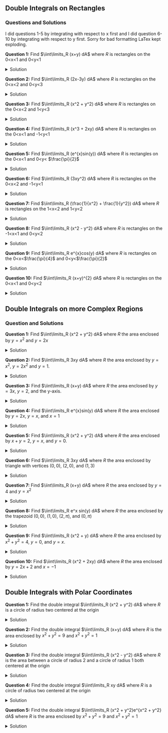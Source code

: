 ## Double Integrals on Rectangles

### Questions and Solutions

I did questions 1-5 by integrating with respect to x first and I did question 6-10 by integrating with respect to y first. Sorry for bad formatting LaTex kept exploding.


**Question 1:** Find $\iint\limits_R (x+y) dA$ where $R$ is rectangles on the 0<x<1 and 0<y<1
<details>
  <summary>Solution</summary>
  <img src="https://github.com/sackn/diffeq/blob/main/Images/doubleIntegral/image1.png" alt="Question 1">
</details>

**Question 2:** Find $\iint\limits_R (2x-3y) dA$ where $R$ is rectangles on the 0<x<2 and 0<y<3
<details>
  <summary>Solution</summary>
  <img src="https://github.com/sackn/diffeq/blob/main/Images/doubleIntegral/image4.png" alt="Question 2">
</details>

**Question 3:** Find $\iint\limits_R (x^2 + y^2) dA$ where $R$ is rectangles on the 0<x<2 and 1<y<3
<details>
  <summary>Solution</summary>
  <img src="https://github.com/sackn/diffeq/blob/main/Images/doubleIntegral/image5.png" alt="Question 3">
</details>

**Question 4:** Find $\iint\limits_R (x^3 + 2xy) dA$ where $R$ is rectangles on the 0<x<1 and -1<y<1
<details>
  <summary>Solution</summary>
  <img src="https://github.com/sackn/diffeq/blob/main/Images/doubleIntegral/image6.png" alt="Question 4">
</details>

**Question 5:** Find $\iint\limits_R (e^{x}sin(y)) dA$ where $R$ is rectangles on the 0<x<1 and 0<y< $\frac{\pi}{2}$
<details>
  <summary>Solution</summary>
  <img src="https://github.com/sackn/diffeq/blob/main/Images/doubleIntegral/image9.png" alt="Question 5">
</details>

**Question 6:** Find $\iint\limits_R (3xy^2) dA$ where $R$ is rectangles on the 0<x<2 and -1<y<1
<details>
  <summary>Solution</summary>
  <img src="https://github.com/sackn/diffeq/blob/main/Images/doubleIntegral/image7.png" alt="Question 6">
</details>

**Question 7:** Find $\iint\limits_R (\frac{1}{x^2} + \frac{1}{y^2}) dA$ where $R$ is rectangles on the 1<x<2 and 1<y<2
<details>
  <summary>Solution</summary>
  <img src="https://github.com/sackn/diffeq/blob/main/Images/doubleIntegral/image8.png" alt="Question 7">
</details>

**Question 8:** Find $\iint\limits_R (x^2 - y^2) dA$ where $R$ is rectangles on the -1<x<1 and 0<y<2
<details>
  <summary>Solution</summary>
  <img src="https://github.com/sackn/diffeq/blob/main/Images/doubleIntegral/image11.png" alt="Question 8">
</details>

**Question 9:**  Find $\iint\limits_R e^{x}cos(y) dA$ where $R$ is rectangles on the 0<x<$\frac{\pi}{4}$ and 0<y<$\frac{\pi}{2}$
<details>
  <summary>Solution</summary>
  <img src="https://github.com/sackn/diffeq/blob/main/Images/doubleIntegral/image2.png" alt="Question 9">
</details>

**Question 10:** Find $\iint\limits_R (x+y)^{2} dA$ where $R$ is rectangles on the 0<x<1 and 0<y<2
<details>
  <summary>Solution</summary>
  <img src="https://github.com/sackn/diffeq/blob/main/Images/doubleIntegral/image10.png" alt="Question 10">
</details>



## Double Integrals on more Complex Regions

### Question and Solutions

**Question 1:** Find $\iint\limits_R (x^2 + y^2) dA$ where $R$ the area enclosed by $y=x^2$ and $y=2x$
<details>
  <summary>Solution</summary>
  <img src="https://github.com/sackn/diffeq/blob/main/Images/generalDouble/image3.png" alt="Question 1">
</details>

**Question 2:** Find $\iint\limits_R 3xy dA$ where $R$ the area enclosed by $y=x^2$, $y=2x^2$ and $y=1$.
<details>
  <summary>Solution</summary>
  <img src="https://github.com/sackn/diffeq/blob/main/Images/generalDouble/image10.png" alt="Question 2">
</details>

**Question 3:** Find $\iint\limits_R (x+y) dA$ where $R$ the area enclosed by $y=3x$, $y=2$, and the y-axis.
<details>
  <summary>Solution</summary>
  <img src="https://github.com/sackn/diffeq/blob/main/Images/generalDouble/image5.png" alt="Question 3">
</details>

**Question 4:** Find $\iint\limits_R e^{x}sin(y) dA$ where $R$ the area enclosed by $y=2x$, $y=x$, and $x=1$
<details>
  <summary>Solution</summary>
  <img src="https://github.com/sackn/diffeq/blob/main/Images/generalDouble/image8.png" alt="Question 4">
</details>

**Question 5:** Find $\iint\limits_R (x^2 + y^2) dA$ where $R$ the area enclosed by $x+y = 2$, $y=x$, and $y=0$.
<details>
  <summary>Solution</summary>
  <img src="https://github.com/sackn/diffeq/blob/main/Images/generalDouble/image9.png" alt="Question 5">
</details>

**Question 6:** Find $\iint\limits_R 3xy dA$ where $R$ the area enclosed by triangle with vertices $(0,0)$, $(2,0)$, and $(1,3)$
<details>
  <summary>Solution</summary>
  <img src="https://github.com/sackn/diffeq/blob/main/Images/generalDouble/image2.png" alt="Question 6">
</details>
 
**Question 7:** Find $\iint\limits_R (x+y) dA$ where $R$ the area enclosed by $y=4$ and $y=x^2$
<details>
  <summary>Solution</summary>
  <img src="https://github.com/sackn/diffeq/blob/main/Images/generalDouble/image7.png" alt="Question 7">
</details>

**Question 8:** Find $\iint\limits_R e^x sin(y) dA$ where $R$ the area enclosed by the trapezoid $(0,0)$, $(1,0)$, $(2, \pi)$, and $(0,\pi)$
<details>
  <summary>Solution</summary>
  <img src="https://github.com/sackn/diffeq/blob/main/Images/generalDouble/image4.png" alt="Question 8">
</details>

**Question 9:** Find $\iint\limits_R (x^2 + y) dA$ where $R$ the area enclosed by $x^2 + y^2 = 4$, $y=0$, and $y=x$.
<details>
  <summary>Solution</summary>
  <img src="https://github.com/sackn/diffeq/blob/main/Images/generalDouble/image1.png" alt="Question 9">
</details>

**Question 10:** Find $\iint\limits_R (x^2 + 2xy) dA$ where $R$ the area enclosed by $y=2x+2$ and $x=-1$
<details>
  <summary>Solution</summary>
  <img src="https://github.com/sackn/diffeq/blob/main/Images/generalDouble/image6.png" alt="Question 10">
</details>







## Double Integrals with Polar Coordinates

**Question 1:** Find the double integral $\iint\limits_R (x^2 + y^2) dA$ where $R$ is a circle of radius two centered at the origin
<details>
  <summary>Solution</summary>
  <img src="https://github.com/sackn/diffeq/blob/main/Images/polarDouble/image4.png" alt="Question 1">
</details>

**Question 2:** Find the double integral $\iint\limits_R (x+y) dA$ where $R$ is the area enclosed by $x^2 + y^2 = 9$ and $x^2 + y^2 =1$
<details>
  <summary>Solution</summary>
  <img src="https://github.com/sackn/diffeq/blob/main/Images/polarDouble/image3.png" alt="Question 2">
</details>

**Question 3:** Find the double integral $\iint\limits_R (x^2 - y^2) dA$ where $R$ is the area between a circle of radius 2 and a circle of radius 1 both centered at the origin
<details>
  <summary>Solution</summary>
  <img src="https://github.com/sackn/diffeq/blob/main/Images/polarDouble/image2.png" alt="Question 3">
</details>

**Question 4:** Find the double integral $\iint\limits_R xy dA$ where $R$ is a circle of radius two centered at the origin
<details>
  <summary>Solution</summary>
  <img src="https://github.com/sackn/diffeq/blob/main/Images/polarDouble/image5.png" alt="Question 4">
</details>

**Question 5:** Find the double integral $\iint\limits_R (x^2 + y^2)e^{x^2 + y^2} dA$ where $R$ is the area enclosed by $x^2 + y^2 = 9$ and $x^2 + y^2 =1$
<details>
  <summary>Solution</summary>
  <img src="https://github.com/sackn/diffeq/blob/main/Images/polarDouble/image1.png" alt="Question 5">
</details>
